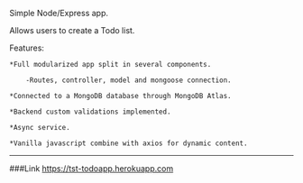 Simple Node/Express app. 

Allows users to create a Todo list. 

Features:

	*Full modularized app split in several components.
	
		-Routes, controller, model and mongoose connection. 
		
	*Connected to a MongoDB database through MongoDB Atlas.
	
	*Backend custom validations implemented.
	
	*Async service.
	
	*Vanilla javascript combine with axios for dynamic content. 

_____________________________________________________________________________________________________
###Link
https://tst-todoapp.herokuapp.com
